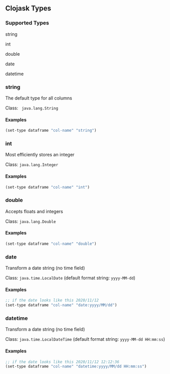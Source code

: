 ## Clojask Types

### Supported Types

string

int

double

date

datetime

### string

The default type for all columns

Class: ` java.lang.String`

#### Examples

```clojure
(set-type dataframe "col-name" "string")
```

### int

Most efficiently stores an integer

Class: `java.lang.Integer`

#### Examples

```clojure
(set-type dataframe "col-name" "int")
```

### double

Accepts floats and integers

Class: `java.lang.Double`

#### Examples

```clojure
(set-type dataframe "col-name" "double")
```

### date

Transform a date string (no time field)

Class: `java.time.LocalDate` (default format string: `yyyy-MM-dd`)

#### Examples

```clojure
;; if the date looks like this 2020/11/12
(set-type dataframe "col-name" "date:yyyy/MM/dd")
```

### datetime

Transform a date string (no time field)

Class: `java.time.LocalDateTime` (default format string: `yyyy-MM-dd HH:mm:ss`)

#### Examples

```clojure
;; if the date looks like this 2020/11/12 12:12:36
(set-type dataframe "col-name" "datetime:yyyy/MM/dd HH:mm:ss")
```

### 